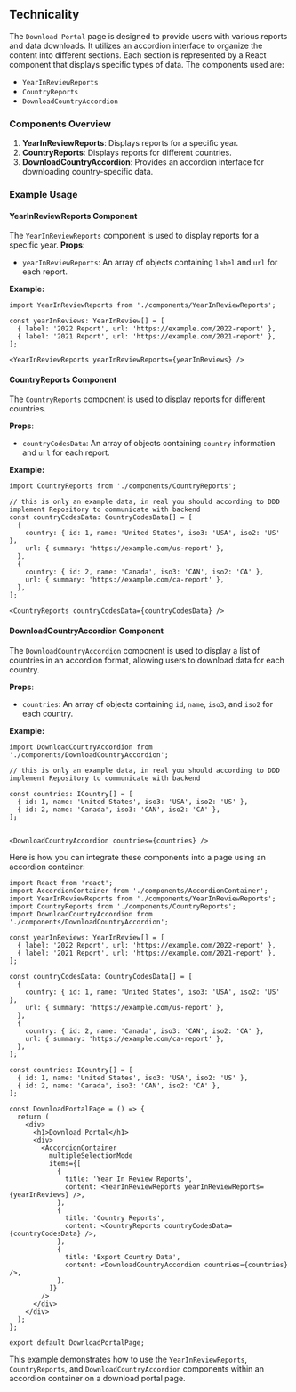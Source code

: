 ## Technicality

The `Download Portal` page is designed to provide users with various reports and data downloads. It utilizes an accordion interface to organize the content into different sections. Each section is represented by a React component that displays specific types of data. The components used are:

  - `YearInReviewReports`
  - `CountryReports`
  - `DownloadCountryAccordion`

### Components Overview

1. **YearInReviewReports**: Displays reports for a specific year.
2. **CountryReports**: Displays reports for different countries.
3. **DownloadCountryAccordion**: Provides an accordion interface for downloading country-specific data.

### Example Usage

#### YearInReviewReports Component

The `YearInReviewReports` component is used to display reports for a specific year.
**Props**:
  - `yearInReviewReports`: An array of objects containing `label` and `url` for each report.

**Example:**
```tsx
import YearInReviewReports from './components/YearInReviewReports';

const yearInReviews: YearInReview[] = [
  { label: '2022 Report', url: 'https://example.com/2022-report' },
  { label: '2021 Report', url: 'https://example.com/2021-report' },
];

<YearInReviewReports yearInReviewReports={yearInReviews} />
```

#### CountryReports Component

The `CountryReports` component is used to display reports for different countries.

**Props**:
  - `countryCodesData`: An array of objects containing `country` information and `url` for each report.

**Example:**
```tsx
import CountryReports from './components/CountryReports';

// this is only an example data, in real you should according to DDD implement Repository to communicate with backend
const countryCodesData: CountryCodesData[] = [
  {
    country: { id: 1, name: 'United States', iso3: 'USA', iso2: 'US' },
    url: { summary: 'https://example.com/us-report' },
  },
  {
    country: { id: 2, name: 'Canada', iso3: 'CAN', iso2: 'CA' },
    url: { summary: 'https://example.com/ca-report' },
  },
];

<CountryReports countryCodesData={countryCodesData} />
```

#### DownloadCountryAccordion Component

The `DownloadCountryAccordion` component is used to display a list of countries in an accordion format, allowing users to download data for each country.

**Props**:
  - `countries`: An array of objects containing `id`, `name`, `iso3`, and `iso2` for each country.

**Example:**
```tsx
import DownloadCountryAccordion from './components/DownloadCountryAccordion';

// this is only an example data, in real you should according to DDD implement Repository to communicate with backend

const countries: ICountry[] = [
  { id: 1, name: 'United States', iso3: 'USA', iso2: 'US' },
  { id: 2, name: 'Canada', iso3: 'CAN', iso2: 'CA' },
];


<DownloadCountryAccordion countries={countries} />
```

Here is how you can integrate these components into a page using an accordion container:

```tsx
import React from 'react';
import AccordionContainer from './components/AccordionContainer';
import YearInReviewReports from './components/YearInReviewReports';
import CountryReports from './components/CountryReports';
import DownloadCountryAccordion from './components/DownloadCountryAccordion';

const yearInReviews: YearInReview[] = [
  { label: '2022 Report', url: 'https://example.com/2022-report' },
  { label: '2021 Report', url: 'https://example.com/2021-report' },
];

const countryCodesData: CountryCodesData[] = [
  {
    country: { id: 1, name: 'United States', iso3: 'USA', iso2: 'US' },
    url: { summary: 'https://example.com/us-report' },
  },
  {
    country: { id: 2, name: 'Canada', iso3: 'CAN', iso2: 'CA' },
    url: { summary: 'https://example.com/ca-report' },
  },
];

const countries: ICountry[] = [
  { id: 1, name: 'United States', iso3: 'USA', iso2: 'US' },
  { id: 2, name: 'Canada', iso3: 'CAN', iso2: 'CA' },
];

const DownloadPortalPage = () => {
  return (
    <div>
      <h1>Download Portal</h1>
      <div>
        <AccordionContainer
          multipleSelectionMode
          items={[
            {
              title: 'Year In Review Reports',
              content: <YearInReviewReports yearInReviewReports={yearInReviews} />,
            },
            {
              title: 'Country Reports',
              content: <CountryReports countryCodesData={countryCodesData} />,
            },
            {
              title: 'Export Country Data',
              content: <DownloadCountryAccordion countries={countries} />,
            },
          ]}
        />
      </div>
    </div>
  );
};

export default DownloadPortalPage;
```

This example demonstrates how to use the `YearInReviewReports`, `CountryReports`, and `DownloadCountryAccordion` components within an accordion container on a download portal page.